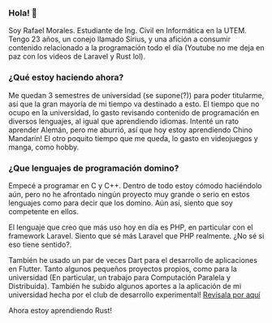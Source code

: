 ### Hola! 👋

Soy Rafael Morales. Estudiante de Ing. Civil en Informática en la UTEM.
Tengo 23 años, un conejo llamado Sirius, y una afición a consumir contenido relacionado a la programación todo el día (Youtube no me deja en paz con los videos de Laravel y Rust lol).

### ¿Qué estoy haciendo ahora?

Me quedan 3 semestres de universidad (se supone(?)) para poder titularme, así que la gran mayoría de mi tiempo va destinado a esto.
El tiempo que no ocupo en la universidad, lo gasto revisando contenido de programación en diversos lenguajes, al igual que aprendiendo idiomas. Intenté un rato aprender Alemán, pero me aburrió, así que hoy estoy aprendiendo Chino Mandarín!
El otro poquito tiempo que me queda, lo gasto en videojuegos y manga, como hobby.

### ¿Que lenguajes de programación domino?

Empecé a programar en C y C++. Dentro de todo estoy cómodo haciéndolo aún, pero no he afrontado ningún proyecto muy grande o serio en estos lenguajes como para decir que los domino. Aún así, siento que soy competente en ellos.

El lenguaje que creo que más uso hoy en día es PHP, en particular con el framework Laravel. Siento que sé más Laravel que PHP realmente. ¿No sé si eso tiene sentido?.

También he usado un par de veces Dart para el desarrollo de aplicaciones en Flutter. Tanto algunos pequeños proyectos propios, como para la universidad (En particular, un trabajo para Computación Paralela y Distribuida). También he subido algunos aportes a la aplicación de mi universidad hecha por el club de desarrollo experimental! [Revísala por aquí](https://github.com/exdevutem/mi-utem)

Ahora estoy aprendiendo Rust!

<!--
**RafaelMoralesV/RafaelMoralesV** is a ✨ _special_ ✨ repository because its `README.md` (this file) appears on your GitHub profile.

Here are some ideas to get you started:

- 🔭 I’m currently working on ...
- 🌱 I’m currently learning ...
- 👯 I’m looking to collaborate on ...
- 🤔 I’m looking for help with ...
- 💬 Ask me about ...
- 📫 How to reach me: ...
- 😄 Pronouns: ...
- ⚡ Fun fact: ...
-->
